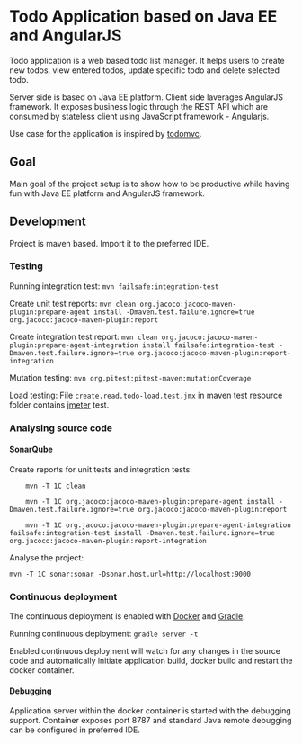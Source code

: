 Todo Application based on Java EE and AngularJS
===============================================
Todo application is a web based todo list manager. It helps users to create new todos, view entered todos, update specific todo and delete selected todo. 

Server side is based on Java EE platform. Client side laverages AngularJS framework. It exposes business logic through the REST API which are consumed by stateless client using JavaScript framework - Angularjs.     

Use case for the application is inspired by [todomvc](http://todomvc.com/).

## Goal
Main goal of the project setup is to show how to be productive while having fun with Java EE platform and AngularJS framework.

## Development
Project is maven based. Import it to the preferred IDE. 

### Testing
Running integration test:
`mvn failsafe:integration-test`

Create unit test reports: 
`mvn clean org.jacoco:jacoco-maven-plugin:prepare-agent install -Dmaven.test.failure.ignore=true org.jacoco:jacoco-maven-plugin:report`

Create integration test report:
`mvn clean org.jacoco:jacoco-maven-plugin:prepare-agent-integration install failsafe:integration-test -Dmaven.test.failure.ignore=true org.jacoco:jacoco-maven-plugin:report-integration`

Mutation testing:
`mvn org.pitest:pitest-maven:mutationCoverage`

Load testing:
File `create.read.todo-load.test.jmx` in maven test resource folder contains [jmeter](http://jmeter.apache.org) test.  

### Analysing source code
#### SonarQube
Create reports for unit tests and integration tests:
```
    mvn -T 1C clean
    
    mvn -T 1C org.jacoco:jacoco-maven-plugin:prepare-agent install -Dmaven.test.failure.ignore=true org.jacoco:jacoco-maven-plugin:report
    
    mvn -T 1C org.jacoco:jacoco-maven-plugin:prepare-agent-integration failsafe:integration-test install -Dmaven.test.failure.ignore=true org.jacoco:jacoco-maven-plugin:report-integration
```

Analyse the project:
```
mvn -T 1C sonar:sonar -Dsonar.host.url=http://localhost:9000
```

### Continuous deployment
The continuous deployment is enabled with [Docker](https://www.docker.com) and [Gradle](http://gradle.org). 

Running continuous deployment: 
`gradle server -t`

Enabled continuous deployment will watch for any changes in the source code and automatically initiate application build, docker build and restart the docker container. 

#### Debugging
Application server within the docker container is started with the debugging support. Container exposes port 8787 and standard Java remote debugging can be configured in preferred IDE.  
